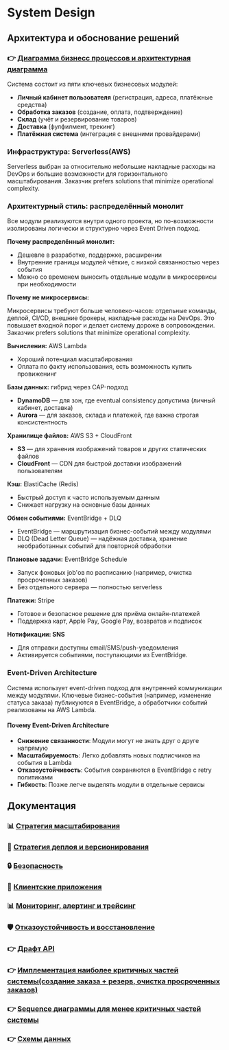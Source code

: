 # System Design

## Архитектура и обоснование решений

### 👉 [Диаграмма бизнесс процессов и архитектурная диаграмма](https://miro.com/welcomeonboard/T09WYStlK21EMTVkSEhhY3gvMER6dGxBVWpXMk81SnQvRXQ4Y2x0NXN3YWxOcWRoczlQaWNVWWVUWWpWVXo0M3lkVGUyZDVHNVlzUUkzTGM5TGUycTFkdTYxOEpuRml4QnMzN2lSajZ1YWhyR053OTR1TFlZaG8wQWEvNGNTdlVyVmtkMG5hNDA3dVlncnBvRVB2ZXBnPT0hdjE=?share_link_id=671538498817)

Система состоит из пяти ключевых бизнесовых модулей:

* **Личный кабинет пользователя** (регистрация, адреса, платёжные средства)
* **Обработка заказов** (создание, оплата, подтверждение)
* **Склад** (учёт и резервирование товаров)
* **Доставка** (фулфилмент, трекинг)
* **Платёжная система** (интеграция с внешними провайдерами)

### Инфраструктура: Serverless(AWS)

Serverless выбран за относительно небольшие накладные расходы на DevOps и большие возможности для горизонтального масштабирования. Заказчик prefers solutions that minimize operational complexity.

### Архитектурный стиль: распределённый монолит

Все модули реализуются внутри одного проекта, но по-возможности изолированы логически и структурно через Event Driven подход.

**Почему распределённый монолит:**

* Дешевле в разработке, поддержке, расширении
* Внутренние границы модулей чёткие, с низкой связанностью через события
* Можно со временем выносить отдельные модули в микросервисы при необходимости

**Почему не микросервисы:**

Микросервисы требуют больше человеко-часов: отдельные команды, деплой, CI/CD, внешние брокеры, накладные расходы на DevOps. Это повышает входной порог и делает систему дороже в сопровождении. Заказчик prefers solutions that minimize operational complexity.

**Вычисления:** AWS Lambda

* Хороший потенциал масштабирования
* Оплата по факту использования, есть возможность купить провиженинг

**Базы данных:** гибрид через CAP-подход

* **DynamoDB** — для зон, где eventual consistency допустима (личный кабинет, доставка)
* **Aurora** — для заказов, склада и платежей, где важна строгая консистентность

**Хранилище файлов:** AWS S3 + CloudFront

* **S3** — для хранения изображений товаров и других статических файлов
* **CloudFront** — CDN для быстрой доставки изображений пользователям

**Кэш:** ElastiCache (Redis)

* Быстрый доступ к часто используемым данным
* Снижает нагрузку на основные базы данных

**Обмен событиями:** EventBridge + DLQ

* EventBridge — маршрутизация бизнес-событий между модулями
* DLQ (Dead Letter Queue) — надёжная доставка, хранение необработанных событий для повторной обработки

**Плановые задачи:** EventBridge Schedule

* Запуск фоновых job'ов по расписанию (например, очистка просроченных заказов)
* Без отдельного сервера — полностью serverless

**Платежи:** Stripe

* Готовое и безопасное решение для приёма онлайн-платежей
* Поддержка карт, Apple Pay, Google Pay, возвратов и подписок

**Нотификации: SNS**

* Для отправки доступны email/SMS/push-уведомления
* Активируется событиями, поступающими из EventBridge.

### Event-Driven Architecture

Система использует event-driven подход для внутренней коммуникации между модулями. Ключевые бизнес-события (например, изменение статуса заказа) публикуются в EventBridge, а обработчики событий реализованы на AWS Lambda.

#### Почему Event-Driven Architecture

- **Снижение связанности**: Модули могут не знать друг о друге напрямую
- **Масштабируемость**: Легко добавлять новых подписчиков на события в Lambda
- **Отказоустойчивость**: События сохраняются в EventBridge с retry политиками
- **Гибкость**: Позже легче выделять модули в отдельные сервисы

## Документация

### 📊 [Стратегия масштабирования](Scaling.md)

### 🚀 [Стратегия деплоя и версионирования](Deployment.md)

### 🔒 [Безопасность](Security.md)

### 📱 [Клиентские приложения](ClientApplications.md)

### 📊 [Мониторинг, алертинг и трейсинг](Monitoring.md)

### 🛡️ [Отказоустойчивость и восстановление](FaultTolerance.md)

### 👉 [Драфт API](https://artemshadrunov.github.io/ScalableOrderProcessingSystem/api.html)

### 👉 [Имплементация наиболее критичных частей системы(создание заказа + резерв, очистка просроченных заказов)](https://github.com/artemshadrunov/ScalableOrderProcessingSystem/tree/master/Implementation)

### 👉 [Sequence диаграммы для менее критичных частей системы](https://artemshadrunov.github.io/ScalableOrderProcessingSystem/diagrams.html)

### 👉 [Схемы данных](https://artemshadrunov.github.io/ScalableOrderProcessingSystem/data-schemas.html)

